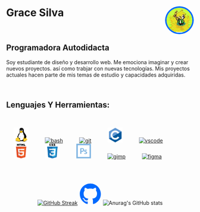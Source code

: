 
<div class="cabecera">
<h1 class="title">Grace Silva<img src="https://github.com/Grace-Silva/PokeMonButton/blob/master/lil-link.gif?raw=true" align=right style="border-radius:50%; border:solid 4px #006AFF; padding:0;"></h1>   
</div>
<br>

<div class="about-me">
    <h2>Programadora Autodidacta</h2>
    <p>Soy estudiante de diseño y desarrollo web. Me emociona imaginar y crear nuevos proyectos. así como trabjar con nuevas tecnologías. Mis proyectos actuales hacen parte de mis temas de estudio y capacidades adquiridas.</p>
</div>
<br>

<div class="skills">
    <h2>Lenguajes Y Herramientas:</h2>
    <br>
    <p align="left"> <a href="https://www.linux.org/" target="_blank" rel="noreferrer"><img src="https://raw.githubusercontent.com/devicons/devicon/master/icons/linux/linux-original.svg" alt="linux" width="40" height="40" hspace="20"/></a> <a href="https://www.gnu.org/software/bash/" target="_blank" rel="noreferrer"><img src="https://www.vectorlogo.zone/logos/gnu_bash/gnu_bash-ar21.svg" alt="bash" width="40" height="40" hspace="20"/></a> <a href="https://git-scm.com/" target="_blank" rel="noreferrer"><img src="https://www.vectorlogo.zone/logos/git-scm/git-scm-icon.svg" alt="git" width="40" height="40" hspace="20"/></a> <a href="https://www.cprogramming.com/" target="_blank" rel="noreferrer"><img src="https://raw.githubusercontent.com/devicons/devicon/master/icons/c/c-original.svg" alt="c" width="40" height="40" hspace="20"/></a> <a href="https://code.visualstudio.com/" target="_blank" rel="noreferrer"><img src="https://www.vectorlogo.zone/logos/visualstudio_code/visualstudio_code-icon.svg" alt="vscode" width="40" height="40" hspace="20"/></a> <a href="https://www.w3.org/html/" target="_blank" rel="noreferrer"><img src="https://raw.githubusercontent.com/devicons/devicon/master/icons/html5/html5-original-wordmark.svg" alt="html5" width="40" height="40" hspace="20"/></a> <a href="https://www.w3schools.com/css/" target="_blank" rel="noreferrer"><img src="https://raw.githubusercontent.com/devicons/devicon/master/icons/css3/css3-original-wordmark.svg" alt="css3" width="40" height="40" hspace="20"/></a> <a href="https://www.photoshop.com/en" target="_blank" rel="noreferrer"><img src="https://raw.githubusercontent.com/devicons/devicon/master/icons/photoshop/photoshop-line.svg" alt="photoshop" width="40" height="40" hspace="20"/></a> <a href="https://www.gimp.org/" rel="noreferrer"><img src="https://www.vectorlogo.zone/logos/gimp/gimp-icon.svg" alt="gimp" width="40" height="40" hspace="20"/></a> <a href="https://www.figma.com/" target="_blank" rel="noreferrer"><img src="https://www.vectorlogo.zone/logos/figma/figma-icon.svg" alt="figma" width="40" height="40" hspace="20"/></a>  
</p>
<br><br>

[comment]: <> (Esto es un comentario que otros perfiles no verán)
<div class="status" align=center> 
<a>

 [![GitHub Streak](https://github-readme-streak-stats.herokuapp.com?user=grace-silva&theme=transparent&hide_border=true&border_radius=10&locale=es&date_format=n%2Fj%5B%2FY%5D&mode=weekly&type=png)](https://git.io/streak-stats)</a> <svg viewBox="0 0 128 128" width="60"><g fill="#006AFF"><path fill-rule="evenodd" clip-rule="evenodd" d="M64 5.103c-33.347 0-60.388 27.035-60.388 60.388 0 26.682 17.303 49.317 41.297 57.303 3.017.56 4.125-1.31 4.125-2.905 0-1.44-.056-6.197-.082-11.243-16.8 3.653-20.345-7.125-20.345-7.125-2.747-6.98-6.705-8.836-6.705-8.836-5.48-3.748.413-3.67.413-3.67 6.063.425 9.257 6.223 9.257 6.223 5.386 9.23 14.127 6.562 17.573 5.02.542-3.903 2.107-6.568 3.834-8.076-13.413-1.525-27.514-6.704-27.514-29.843 0-6.593 2.36-11.98 6.223-16.21-.628-1.52-2.695-7.662.584-15.98 0 0 5.07-1.623 16.61 6.19C53.7 35 58.867 34.327 64 34.304c5.13.023 10.3.694 15.127 2.033 11.526-7.813 16.59-6.19 16.59-6.19 3.287 8.317 1.22 14.46.593 15.98 3.872 4.23 6.215 9.617 6.215 16.21 0 23.194-14.127 28.3-27.574 29.796 2.167 1.874 4.097 5.55 4.097 11.183 0 8.08-.07 14.583-.07 16.572 0 1.607 1.088 3.49 4.148 2.897 23.98-7.994 41.263-30.622 41.263-57.294C124.388 32.14 97.35 5.104 64 5.104z"></path><path d="M26.484 91.806c-.133.3-.605.39-1.035.185-.44-.196-.685-.605-.543-.906.13-.31.603-.395 1.04-.188.44.197.69.61.537.91zm2.446 2.729c-.287.267-.85.143-1.232-.28-.396-.42-.47-.983-.177-1.254.298-.266.844-.14 1.24.28.394.426.472.984.17 1.255zM31.312 98.012c-.37.258-.976.017-1.35-.52-.37-.538-.37-1.183.01-1.44.373-.258.97-.025 1.35.507.368.545.368 1.19-.01 1.452zm3.261 3.361c-.33.365-1.036.267-1.552-.23-.527-.487-.674-1.18-.343-1.544.336-.366 1.045-.264 1.564.23.527.486.686 1.18.333 1.543zm4.5 1.951c-.147.473-.825.688-1.51.486-.683-.207-1.13-.76-.99-1.238.14-.477.823-.7 1.512-.485.683.206 1.13.756.988 1.237zm4.943.361c.017.498-.563.91-1.28.92-.723.017-1.308-.387-1.315-.877 0-.503.568-.91 1.29-.924.717-.013 1.306.387 1.306.88zm4.598-.782c.086.485-.413.984-1.126 1.117-.7.13-1.35-.172-1.44-.653-.086-.498.422-.997 1.122-1.126.714-.123 1.354.17 1.444.663zm0 0"></path></g></svg> <a>![Anurag's GitHub stats](https://github-readme-stats.vercel.app/api?username=grace-silva&show_icons=true&theme=transparent&hide_border=true)</a>

</div>
<!--
 [![GitHub Streak](https://github-readme-streak-stats.herokuapp.com?user=grace-silva&theme=transparent&hide_border=true&border_radius=10&locale=es&date_format=n%2Fj%5B%2FY%5D&mode=weekly&type=png)](https://git.io/streak-stats) 

![Anurag's GitHub stats](https://github-readme-stats.vercel.app/api?username=grace-silva&show_icons=true&theme=transparent)



[![Top Langs](https://github-readme-stats.vercel.app/api/top-langs/?username=grace-silva&layout=compact)](https://github.com/grace-silva/github-readme-stats)    